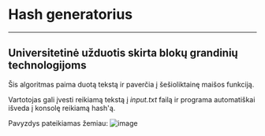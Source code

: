 # Hash generatorius
----------------------------------------------------------------
Universitetinė užduotis skirta blokų grandinių technologijoms
----------------------------------------------------------------
Šis algoritmas paima duotą tekstą ir paverčia į šešioliktainę maišos funkciją.

Vartotojas gali įvesti reikiamą tekstą į *input.txt* failą ir programa automatiškai išveda į konsolę reikiamą hash'ą.

Pavyzdys pateikiamas žemiau:
![image](https://user-images.githubusercontent.com/73912309/149644411-5e251795-1dab-422a-b1c9-c2e55e1d583a.png)

